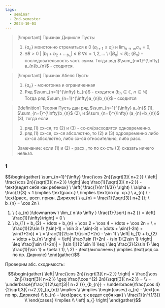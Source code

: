 ```yaml
---
tags:
  - seminar
  - 2nd-semester
  - 2024-10-03
---
```


> [!important] Признак Дирихле
Пусть:
> 1. $\{ a_{n} \}$ монотонно стремиться к 0 $(a_{i+1} \leq a_{i})$ и $\lim_{ n \to \infty } a_{n} = 0$, 
> 2. $\exists B > 0 \ | \ |b_{1}+b_{2}+\dots_{b_{n}}| \leq B \ \forall n = 1,2,\dots$  \ $(|B_{n}| < B)$; $\{ B_{n} \}$ - последовательность част. сумм.
> Тогда ряд $\sum_{n=1}^{\infty} a_{n}b_{n}$ - сходится.

> [!important] Признак Абеля
> Пусть:
> 1. $\{ a_{n} \}$ - монотонна  и ограниченная
> 2. Ряд $\sum_{n=1}^{\infty} b_{n}$ - сходится $(b_{n} \in \mathbb{C}, \ n \in \mathbb{N})$
> Тогда ряд $\sum_{n=1}^{\infty}a_{n}b_{n}$ - сходится

> [!definition] Теория
> Пусть дан ряд $\sum_{n=1}^{\infty} a_{n}$ (1), $\sum_{n=1}^{\infty}b_{n}$ (2), и $\sum_{n=1}^{\infty} (a_{n}+b_{n})$ (3), тогда если
> 1. ряд (1) сх-ся, то (2) и (3) - сх-ся/расходятся одновременно.
> 2. ряд (1) сх-ся, сх-ся абсолютно, то (2) и (3) одровременно либо сх-ся абсолютно, либо сх-ся относительно, либо расх.
> 
> Замечание: если (1) и (2) - расх., то по сх-сть (3) сказать ничего нельзя.

### 1

$$\begin{gather}
\sum_{n=1}^{\infty} \frac{\cos 2n}{\sqrt[3]{ n+2 }} \\
\left| \frac{\cos 2n}{\sqrt[3]{ n+2 }} \right|  \leq \frac{1}{\sqrt[3]{ n+2 }} - \text{ведет себя как ребенок} \ \left( \frac{1}{n^{1/3}} \right) \\
\alpha = \frac{1}{3} < 1 \implies \text{расх.} \\
\implies \text{по пр. ср.} \ a_{n} \ - \text{расх., восп. призн. Дирихле} \\
a_{n} = \frac{1}{\sqrt[3]{ n+2 }}; \ b_{n} = \cos 2n \\
1) \ \{ a_{n} \}\downarrow \ \lim_{ n \to \infty } \frac{1}{\sqrt{ n+2 }} = \left[  \frac{1}{\infty}\right]  = 0 \\
2) \ b_{1} + b_{2} + \dots + b_{n}  = \cos 2 + \cos 4 + \dots + \cos 2n = \\
= \frac{1}{2\sin 1} (\sin(-1) + \sin 3 + \sin(-3) + \dots + \sin(1-2n) + \sin(1+2n)) = \\
= \frac{1}{2\sin 1}(\sin(1+2n) - \sin 1) \\
\left| b_{1} + b_{2} + \dots + b_{n}  \right| = \left| \frac{\sin (1+2n) - \sin 1}{2\sin 1} \right| \leq \frac{|\sin (1+2n)| + |\sin 1|}{2 \sin 1} \leq \\
\leq \frac{2}{2\sin 1} \leq \frac{1}{\sin 1} = \beta \\
1), \ 2) - \text{выполнены} \implies \text{ряд сх. по пр. Дирихле}
\end{gather}$$

Проверим абс. сходимость:

$$\begin{gather}
\left| \frac{\cos 2n}{\sqrt[3]{ n+2 }} \right|  = \frac{|\cos 2n|}{\sqrt[3]{ n+2 }} \geq \frac{\cos ^{2} 2n}{\sqrt[3]{ n+2 }} = \\
= \underbrace{\frac{1}{2\sqrt[3]{ n+2 }}}_{b_{n}} + \underbrace{\frac{\cos 4}{2\sqrt[3]{ n+2 }}}_{a_{n}} \implies \\
\implies \begin{cases}
a_{n} - \text{сх. по пр. Дирихле} \\
b_{n} - \text{расх. т.к ведет себя как} \ \frac{1}{n^{1/3}} \\
\end{cases} \implies \\
\left| a_{} \right| 
\end{gather}$$